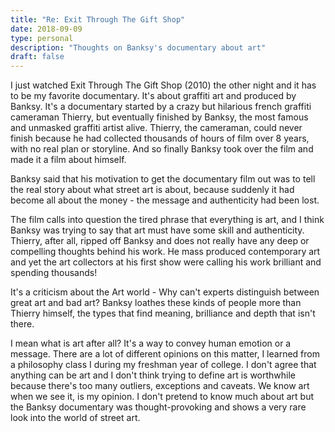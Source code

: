 ```yaml
---
title: "Re: Exit Through The Gift Shop"
date: 2018-09-09
type: personal
description: "Thoughts on Banksy's documentary about art"
draft: false
---
```


I just watched Exit Through The Gift Shop (2010) the other night and it has to be my favorite documentary. It's about graffiti art and produced by Banksy. It's a documentary started by a crazy but hilarious french graffiti cameraman Thierry, but eventually finished by Banksy, the most famous and unmasked graffiti artist alive. Thierry, the cameraman, could never finish because he had collected thousands of hours of film over 8 years, with no real plan or storyline. And so finally Banksy took over the film and made it a film about himself.


Banksy said that his motivation to get the documentary film out was to tell the real story about what street art is about, because suddenly it had become all about the money - the message and authenticity had been lost.</p>


The film calls into question the tired phrase that everything is art, and I think Banksy was trying to say that art must have some skill and authenticity. Thierry, after all, ripped off Banksy and does not really have any deep or compelling thoughts behind his work. He mass produced contemporary art and yet the art collectors at his first show were calling his work brilliant and spending thousands! </p>


It's a criticism about the Art world - Why can't experts distinguish between great art and bad art? Banksy loathes these kinds of people more than Thierry himself, the types that find meaning, brilliance and depth that isn't there.


I mean what is art after all? It's a way to convey human emotion or a message. There are a lot of different opinions on this matter, I learned from a philosophy class I during my freshman year of college. I don't agree that anything can be art and I don't think trying to define art is worthwhile because there's too many outliers, exceptions and caveats. We know art when we see it, is my opinion. I don't pretend to know much about art but the Banksy documentary was thought-provoking and shows a very rare look into the world of street art.
